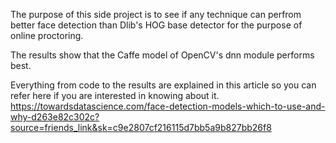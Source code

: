 The purpose of this side project is to see if any technique can perfrom better face detection than Dlib's HOG base detector for the purpose of online proctoring.

The results show that the Caffe model of OpenCV's dnn module performs best. 

Everything from code to the results are explained in this article so you can refer here if you are interested in knowing about it.
https://towardsdatascience.com/face-detection-models-which-to-use-and-why-d263e82c302c?source=friends_link&sk=c9e2807cf216115d7bb5a9b827bb26f8
